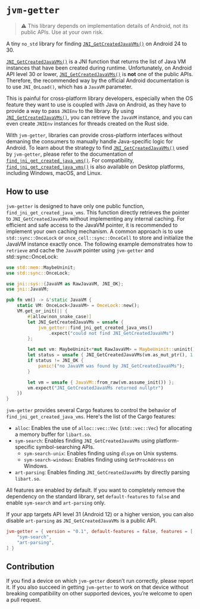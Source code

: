 # `jvm-getter`

> ⚠️ This library depends on implementation details of Android, not its public APIs. Use at your own
> risk.

A tiny `no_std` library for finding [`JNI_GetCreatedJavaVMs()`] on Android 24 to 30.

[`JNI_GetCreatedJavaVMs()`] is a JNI function that returns the list of Java VM instances that have
been created during runtime. Unfortunately, on Android API level 30 or lower,
[`JNI_GetCreatedJavaVMs()`] is **not** one of the public APIs. Therefore, the recommended way by the
official Android documentation is to use `JNI_OnLoad()`, which has a `JavaVM` parameter.

This is painful for cross-platform library developers, especially when the OS feature they want to
use is coupled with Java on Android, as they have to provide a way to pass `JNIEnv` to the library.
By using [`JNI_GetCreatedJavaVMs()`], you can retrieve the `JavaVM` instance, and you can even
create `JNIEnv` instances for threads created on the Rust side.

With `jvm-getter`, libraries can provide cross-platform interfaces without demaning the consumers
to manually handle Java-specific logic for Android. To learn about the strategy to find
[`JNI_GetCreatedJavaVMs()`] used by `jvm-getter`, please refer to the documentation of
[`find_jni_get_created_java_vms()`]. For compatibility, [`find_jni_get_created_java_vms()`] is
also available on Desktop platforms, including Windows, macOS, and Linux.

[`JNI_GetCreatedJavaVMs()`]: https://docs.oracle.com/javase/8/docs/technotes/guides/jni/spec/invocation.html#JNI_GetCreatedJavaVMs
[`find_jni_get_created_java_vms()`]: ./jvm-getter/src/lib.rs#L42-L60

## How to use

`jvm-getter` is designed to have only one public function, `find_jni_get_created_java_vms`. This
function directly retrieves the pointer to `JNI_GetCreatedJavaVMs` without implementing any internal
caching. For efficient and safe access to the JavaVM pointer, it is recommended to implement your
own caching mechanism. A common approach is to use `std::sync::OnceLock` or
`once_cell::sync::OnceCell` to store and initialize the JavaVM instance exactly once. The following
example demonstrates how to `retrieve` and cache the `JavaVM` pointer using `jvm-getter` and
std::sync::OnceLock:

```rust
use std::mem::MaybeUninit;
use std::sync::OnceLock;

use jni::sys::{JavaVM as RawJavaVM, JNI_OK};
use jni::JavaVM;

pub fn vm() -> &'static JavaVM {
    static VM: OnceLock<JavaVM> = OnceLock::new();
    VM.get_or_init(|| {
        #[allow(non_snake_case)]
        let JNI_GetCreatedJavaVMs = unsafe {
            jvm_getter::find_jni_get_created_java_vms()
                .expect("could not find JNI_GetCreatedJavaVMs")
        };

        let mut vm: MaybeUninit<*mut RawJavaVM> = MaybeUninit::uninit();
        let status = unsafe { JNI_GetCreatedJavaVMs(vm.as_mut_ptr(), 1, &mut 0) };
        if status != JNI_OK {
            panic!("no JavaVM was found by JNI_GetCreatedJavaVMs");
        }

        let vm = unsafe { JavaVM::from_raw(vm.assume_init()) };
        vm.expect("JNI_GetCreatedJavaVMs returned nullptr")
    })
}
```

`jvm-getter` provides several Cargo features to control the behavior of
`find_jni_get_created_java_vms`. Here's the list of the Cargo features:

- `alloc`: Enables the use of `alloc::vec::Vec` (`std::vec::Vec`) for allocating a memory buffer for
  `libart.so`.
- `sym-search`: Enables finding `JNI_GetCreatedJavaVMs` using platform-specific symbol-searching APIs.
  - `sym-search-unix`: Enables finding using `dlsym` on Unix systems.
  - `sym-search-windows`: Enables finding using `GetProcAddress` on Windows.
- `art-parsing`: Enables finding `JNI_GetCreatedJavaVMs` by directly parsing `libart.so`.

All features are enabled by default. If you want to completely remove the dependency on the
standard library, set `default-features` to `false` and enable `sym-search` and `art-parsing` only.

If your app targets API level 31 (Android 12) or a higher version, you can also disable
`art-parsing` as `JNI_GetCreatedJavaVMs` is a public API.

```toml
jvm-getter = { version = "0.1", default-features = false, features = [
    "sym-search",
    "art-parsing",
] }
```

## Contribution

If you find a device on which `jvm-getter` doesn’t run correctly, please report it. If you also
succeed in getting `jvm-getter` to work on that device without breaking compatibility on other
supported devices, you’re welcome to open a pull request.
